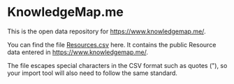 # KnowledgeMap.me
This is the open data repository for https://www.knowledgemap.me/. 

You can find the file [Resources.csv](https://github.com/BorislavZlatanov/knowledgemap.me/blob/master/Resources.csv) here. It contains the public Resource data entered in https://www.knowledgemap.me/.

The file escapes special characters in the CSV format such as quotes ("), so your import tool will also need to follow the same standard.
